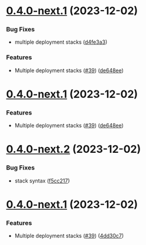 # [0.4.0-next.1](https://github.com/constructions-incongrues/yazoo/compare/v0.3.2...v0.4.0-next.1) (2023-12-02)


### Bug Fixes

* multiple deployment stacks ([d4fe3a3](https://github.com/constructions-incongrues/yazoo/commit/d4fe3a3a805f262f2fd2206a0487dce25725bac1))


### Features

* Multiple deployment stacks ([#39](https://github.com/constructions-incongrues/yazoo/issues/39)) ([de648ee](https://github.com/constructions-incongrues/yazoo/commit/de648ee9d8b77ab167881149cf426c6f80b81e6a))

# [0.4.0-next.1](https://github.com/constructions-incongrues/yazoo/compare/v0.3.2...v0.4.0-next.1) (2023-12-02)


### Features

* Multiple deployment stacks ([#39](https://github.com/constructions-incongrues/yazoo/issues/39)) ([de648ee](https://github.com/constructions-incongrues/yazoo/commit/de648ee9d8b77ab167881149cf426c6f80b81e6a))

# [0.4.0-next.2](https://github.com/constructions-incongrues/yazoo/compare/v0.4.0-next.1...v0.4.0-next.2) (2023-12-02)


### Bug Fixes

* stack syntax ([f5cc217](https://github.com/constructions-incongrues/yazoo/commit/f5cc2176a17f88ececba0867d4791814272511ff))

# [0.4.0-next.1](https://github.com/constructions-incongrues/yazoo/compare/v0.3.2...v0.4.0-next.1) (2023-12-02)


### Features

* Multiple deployment stacks ([#39](https://github.com/constructions-incongrues/yazoo/issues/39)) ([4dd30c7](https://github.com/constructions-incongrues/yazoo/commit/4dd30c730c89c94e94043247f5ba920b710fab5d))
